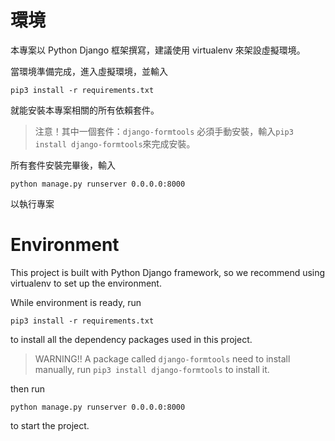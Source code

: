 # 環境
本專案以 Python Django 框架撰寫，建議使用 virtualenv 來架設虛擬環境。

當環境準備完成，進入虛擬環境，並輸入
```
pip3 install -r requirements.txt
```
就能安裝本專案相關的所有依賴套件。

> 注意！其中一個套件：`django-formtools` 必須手動安裝，輸入`pip3 install django-formtools`來完成安裝。

所有套件安裝完畢後，輸入
```
python manage.py runserver 0.0.0.0:8000
```
以執行專案


# Environment
This project is built with Python Django framework, so we recommend using virtualenv to set up the environment.

While environment is ready, run

```
pip3 install -r requirements.txt
```
to install all the dependency packages used in this project.
> WARNING!! A package called `django-formtools` need to install manually, run `pip3 install django-formtools` to install it.

then run
```
python manage.py runserver 0.0.0.0:8000
```
to start the project.
